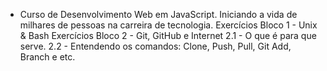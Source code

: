* Curso de Desenvolvimento Web em JavaScript. Iniciando a vida de milhares de pessoas na carreira de tecnologia.
Exercícios Bloco 1 - Unix & Bash
Exercícios Bloco 2 - Git, GitHub e Internet
2.1 - O que é para que serve.
2.2 - Entendendo os comandos: Clone, Push, Pull, Git Add, Branch e etc.